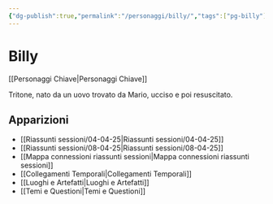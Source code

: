 ```yaml
---
{"dg-publish":true,"permalink":"/personaggi/billy/","tags":["pg-billy"]}
---
```


# Billy

[[Personaggi Chiave\|Personaggi Chiave]]

Tritone, nato da un uovo trovato da Mario, ucciso e poi resuscitato.

## Apparizioni
- [[Riassunti sessioni/04-04-25\|Riassunti sessioni/04-04-25]]
- [[Riassunti sessioni/08-04-25\|Riassunti sessioni/08-04-25]]
- [[Mappa connessioni riassunti sessioni\|Mappa connessioni riassunti sessioni]]
- [[Collegamenti Temporali\|Collegamenti Temporali]]
- [[Luoghi e Artefatti\|Luoghi e Artefatti]]
- [[Temi e Questioni\|Temi e Questioni]]
